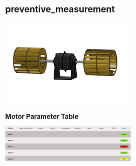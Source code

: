 # preventive_measurement
<img src="assets/images/hvac_image.png" alt="HVAC Image" width="400" />

## Motor Parameter Table 
<img src="assets/images/motor_parameters_table.png" alt="Motor Parameter Table" width="400" />
